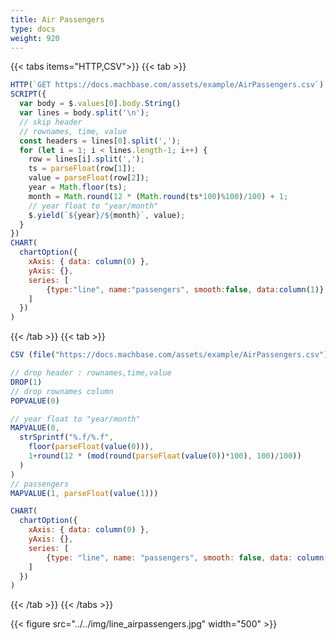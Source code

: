 ```yaml
---
title: Air Passengers
type: docs
weight: 920
---
```


{{< tabs items="HTTP,CSV">}}
{{< tab >}}
```js {linenos=table,linenostart=1}
HTTP(`GET https://docs.machbase.com/assets/example/AirPassengers.csv`)
SCRIPT({
  var body = $.values[0].body.String()
  var lines = body.split('\n');
  // skip header
  // rownames, time, value
  const headers = lines[0].split(','); 
  for (let i = 1; i < lines.length-1; i++) {
    row = lines[i].split(',');
    ts = parseFloat(row[1]);
    value = parseFloat(row[2]);
    year = Math.floor(ts);
    month = Math.round(12 * (Math.round(ts*100)%100)/100) + 1;
    // year float to "year/month"
    $.yield(`${year}/${month}`, value);
  }
})
CHART(
  chartOption({
    xAxis: { data: column(0) },
    yAxis: {},
    series: [
        {type:"line", name:"passengers", smooth:false, data:column(1)}
    ]
  })
)
```
{{< /tab >}}
{{< tab >}}

```js {linenos=table,linenostart=1}
CSV (file("https://docs.machbase.com/assets/example/AirPassengers.csv"))

// drop header : rownames,time,value
DROP(1) 
// drop rownames column
POPVALUE(0)

// year float to "year/month"
MAPVALUE(0,
  strSprintf("%.f/%.f",
    floor(parseFloat(value(0))),
    1+round(12 * (mod(round(parseFloat(value(0))*100), 100)/100)) 
  )
)
// passengers
MAPVALUE(1, parseFloat(value(1)))

CHART(
  chartOption({
    xAxis: { data: column(0) },
    yAxis: {},
    series: [
        {type: "line", name: "passengers", smooth: false, data: column(1)}
    ]
  })
)
```

{{< /tab >}}
{{< /tabs >}}

{{< figure src="../../img/line_airpassengers.jpg" width="500" >}}
